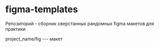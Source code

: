 # figma-templates


Репозиторий - сборник сверстанных рандомных figma макетов для практики


project_name/fig ---  макет